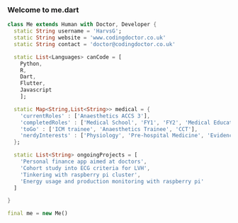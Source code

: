 ### Welcome to me.dart

<!--
**HarvsG/HarvsG** is a ✨ _special_ ✨ repository because its `README.md` (this file) appears on your GitHub profile.

Here are some ideas to get you started:

- 🔭 I’m currently working on ...
- 🌱 I’m currently learning ...
- 👯 I’m looking to collaborate on ...
- 🤔 I’m looking for help with ...
- 💬 Ask me about ...
- 📫 How to reach me: ...
- 😄 Pronouns: ...
- ⚡ Fun fact: ...
-->


```dart 
class Me extends Human with Doctor, Developer {
  static String username = 'HarvsG';
  static String website = 'www.codingdoctor.co.uk'
  static String contact = 'doctor@codingdoctor.co.uk'

  static List<Languages> canCode = [
    Python,
    R,
    Dart,
    Flutter,
    Javascript
    ];

  static Map<String,List<String>> medical = {
    'currentRoles' : ['Anaesthetics ACCS 3'],
    'completedRoles' : ['Medical School', 'FY1', 'FY2', 'Medical Education FY3', 'Primary FRCA'],
    'toGo' : ['ICM trainee', 'Anaesthetics Trainee', 'CCT'],
    'nerdyInterests' : ['Physiology', 'Pre-hospital Medicine', 'Evidence Based Medicine', 'Machine Learning', 'Personal Finance'],
  };

  static List<String> ongoingProjects = [
    'Personal finance app aimed at doctors',
    'Cohort study into ECG criteria for LVH',
    'Tinkering with raspberry pi cluster',
    'Energy usage and production monitoring with raspberry pi'
  ]

}

final me = new Me()
```
